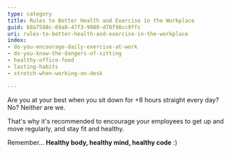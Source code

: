 ```yaml
---
type: category
title: Rules to Better Health and Exercise in the Workplace
guid: b8a7588c-69a8-47f3-9080-d70f98cc9ffc
uri: rules-to-better-health-and-exercise-in-the-workplace
index:
- do-you-encourage-daily-exercise-at-work
- do-you-know-the-dangers-of-sitting
- healthy-office-food
- lasting-habits
- stretch-when-working-on-desk

---
```

Are you at your best when you sit down for +8 hours straight every day? No? Neither are we.

That's why it's recommended to encourage your employees to get up and move regularly, and stay fit and healthy.

Remember... **Healthy body, healthy mind, healthy code** :)
